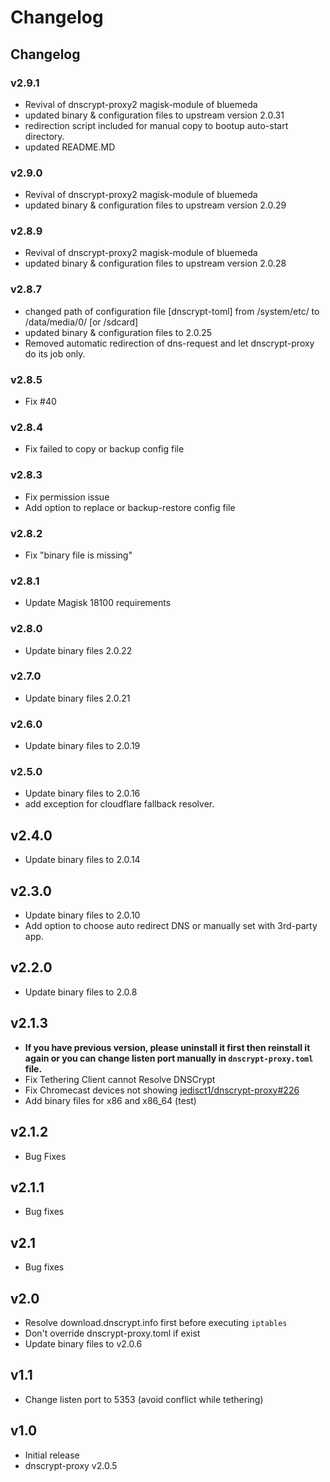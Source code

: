 # Changelog
## Changelog
### v2.9.1
- Revival of dnscrypt-proxy2  magisk-module of bluemeda 
- updated binary & configuration files to upstream version 2.0.31
- redirection script included for manual copy to bootup auto-start directory. 
- updated README.MD
### v2.9.0
- Revival of dnscrypt-proxy2  magisk-module of bluemeda 
- updated binary & configuration files to upstream version 2.0.29
### v2.8.9
- Revival of dnscrypt-proxy2  magisk-module of bluemeda 
- updated binary & configuration files to upstream version 2.0.28
### v2.8.7
- changed path of configuration file [dnscrypt-toml] from /system/etc/ to /data/media/0/ [or /sdcard]
- updated binary & configuration files to 2.0.25
- Removed automatic redirection of dns-request and let dnscrypt-proxy do its job only.
### v2.8.5
- Fix #40
### v2.8.4
- Fix failed to copy or backup config file
### v2.8.3
- Fix permission issue
- Add option to replace or backup-restore config file
### v2.8.2
- Fix "binary file is missing"
### v2.8.1
- Update Magisk 18100 requirements
### v2.8.0
- Update binary files 2.0.22
### v2.7.0
- Update binary files 2.0.21
### v2.6.0
- Update binary files to 2.0.19
### v2.5.0
- Update binary files to 2.0.16
- add exception for cloudflare fallback resolver.
## v2.4.0
* Update binary files to 2.0.14
## v2.3.0
* Update binary files to 2.0.10 
* Add option to choose auto redirect DNS or manually set with 3rd-party app.
## v2.2.0
* Update binary files to 2.0.8
## v2.1.3
* __If you have previous version, please uninstall it first then reinstall it again or you can change listen port manually in `dnscrypt-proxy.toml` file.__
* Fix Tethering Client cannot Resolve DNSCrypt
* Fix Chromecast devices not showing [jedisct1/dnscrypt-proxy#226](https://github.com/jedisct1/dnscrypt-proxy/issues/226)
* Add binary files for x86 and x86_64 (test)
## v2.1.2
* Bug Fixes
## v2.1.1
* Bug fixes
## v2.1
* Bug fixes
## v2.0
* Resolve download.dnscrypt.info first before executing `iptables`
* Don't override dnscrypt-proxy.toml if exist
* Update binary files to v2.0.6
## v1.1
* Change listen port to 5353 (avoid conflict while tethering)
## v1.0
* Initial release
* dnscrypt-proxy v2.0.5

